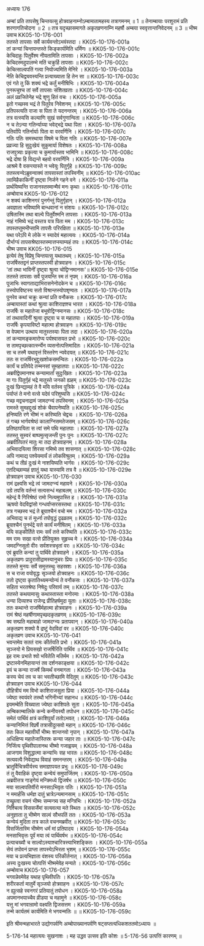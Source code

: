 अध्यायः 176

अम्बां प्रति तापसेषु चिन्तयत्सु होत्रवाहनाम्नोऽम्बामातामहस्य तत्रागमनम् ॥ 1 ॥ तेनाम्बायाः परशुरामं प्रति शरणागतिचोदना ॥ 2 ॥ तत्र यदृच्छासमागते अकृतव्रणनाम्नि महर्षौ अम्बया स्ववृत्तान्तनिवेदनम् ॥ 3 ॥
भीष्म उवाच 	KK05-10-176-001  
ततस्ते तापसाः सर्वे कार्यवन्तोऽभवंस्तदा ।	KK05-10-176-001a  
तां कन्यां चिन्तयन्तस्ते किङ्कार्यमिति धर्मिणः ॥	KK05-10-176-001c  
केचिदाहुः पितुर्वेश्म नीयतामिति तापसाः ।	KK05-10-176-002a  
केचिदस्मदुपालम्भे मतिं चक्रुर्हि तापसाः ॥	KK05-10-176-002c  
केचित्साल्वपतिं गत्वा नियोज्यमिति मेनिरे ।	KK05-10-176-003a  
नेति केचिद्व्यवस्यन्ति प्रत्याख्याता हि तेन सा ॥	KK05-10-176-003c  
एवं गते तु किं शक्यं भद्रे कर्तुं मनीषिभिः ।	KK05-10-176-004a  
पुनरूचुश्च तां सर्वे तापसाः संशितव्रताः ॥	KK05-10-176-004c  
अलं प्रव्रजितेनेह भद्रे शृणु हितं वचः ।	KK05-10-176-005a  
इतो गच्छस्व भद्रं ते पितुरेव निवेशनम् ॥	KK05-10-176-005c  
प्रतिपस्त्यति राजा स पिता ते यदनन्तरम् ।	KK05-10-176-006a  
तत्र वत्स्यसि कल्याणि सुखं सर्वगुणान्विता ॥	KK05-10-176-006c  
न च तेऽन्या गतिर्न्याय्या भवेद्भद्रे यथा पिता ।	KK05-10-176-007a  
पतिर्वापि गतिर्नार्याः पिता वा वरवर्णिनि ।	KK05-10-176-007c  
गतिः पतिः समस्थाया विषमे च पिता गतिः ॥	KK05-10-176-007e  
प्रव्रज्या हि सुदुःखेयं सुकुमार्या विशेषतः ।	KK05-10-176-008a  
राजपुत्र्याः प्रकृत्या च कुमार्यास्तव भामिनि ॥	KK05-10-176-008c  
भद्रे दोषा हि विद्यन्ते बहवो वरवर्णिनि ।	KK05-10-176-009a  
आश्रमे वै वसन्त्यास्ते न भवेयुः पितुर्गृहे ॥	KK05-10-176-009c  
ततस्त्वन्येऽब्रुवन्वाक्यं तापसास्तां तपस्विनीम् ॥	KK05-10-176-010ac  
त्वामिहैकाकिनीं दृष्ट्वा निर्जने गहने वने ।	KK05-10-176-011a  
प्रार्थयिष्यन्ति राजानस्तस्मान्मैवं मनः कृथाः ॥	KK05-10-176-011c  
अम्बोवाच 	KK05-10-176-012  
न शक्यं काशिनगरं पुनर्गन्तुं पितुर्गृहान् ।	KK05-10-176-012a  
अवज्ञाता भविष्यामि बान्धवानां न संशयः ॥	KK05-10-176-012c  
उषितास्मि तथा बाल्ये पितुर्वेश्मनि तापसाः ।	KK05-10-176-013a  
नाहं गमिष्ये भद्रं वस्तत्र यत्र पिता मम ।	KK05-10-176-013c  
तपस्तप्तुमभीप्सामि तापसैः परिरक्षिता ॥	KK05-10-176-013e  
यथा परेऽपि मे लोके न स्यादेवं महात्ययः ।	KK05-10-176-014a  
दौर्भाग्यं तापसश्रेष्ठास्तस्मात्तप्स्याम्यहं तपः ॥	KK05-10-176-014c  
भीष्म उवाच 	KK05-10-176-015  
इत्येवं तेषु विप्रेषु चिन्तयत्सु यथातथम् ।	KK05-10-176-015a  
राजर्षिस्तद्वनं प्राप्तस्तपस्वी होत्रवाहनः ।	KK05-10-176-015c  
\'तां तथा भाविनीं दृष्ट्वा श्रुत्वा चोद्विग्नमानसः\'॥	KK05-10-176-015e  
ततस्ते तापसाः सर्वे पूजयन्ति स्म तं नृपम् ।	KK05-10-176-016a  
पूजाभिः स्वागताद्याभिरासनेनोदकेन च ॥	KK05-10-176-016c  
तस्योपविष्टस्य सतो विश्रान्तस्योपशृण्वतः ।	KK05-10-176-017a  
पुनरेव कथां चक्रुः कन्यां प्रति वनौकसः ॥	KK05-10-176-017c  
अम्बायास्तां कथां श्रुत्वा काशिराज्ञश्च भारत ।	KK05-10-176-018a  
राजर्षिः स महातेजा बभूवोद्विग्नमानसः ॥	KK05-10-176-018c  
तां तथावादिनीं श्रुत्वा दृष्ट्वा च स महातपाः ।	KK05-10-176-019a  
राजर्षिः कृपयाविष्टो महात्मा होत्रवाहनः ॥	KK05-10-176-019c  
स वेपमान उत्थाय मातुस्तस्याः पिता तदा ।	KK05-10-176-020a  
तां कन्यामङ्कमारोप्य पर्यश्वासयत प्रभो ॥	KK05-10-176-020c  
स तामपृच्छत्कार्त्स्न्येन व्यसनोत्पत्तिमादितः ।	KK05-10-176-021a  
सा च तस्मै यथावृत्तं विस्तरेण न्यवेदयत् ॥	KK05-10-176-021c  
ततः स राजर्षिरभूद्दुःखशोकसमन्वितः ।	KK05-10-176-022a  
कार्यं च प्रतिपेदे तन्मनसां सुमहातपाः ॥	KK05-10-176-022c  
अब्रवीद्वेपमानश्च कन्यामार्तां सुदुःखितः ।	KK05-10-176-023a  
मा गाः पितुर्गृहं भद्रे मातुस्ते जनको ह्यहम् ॥	KK05-10-176-023c  
दुःखं छिन्द्यामहं ते वै मयि वर्तस्व पुत्रिके ।	KK05-10-176-024a  
पर्याप्तं ते मनो वत्से यदेवं परिशुष्यसि ॥	KK05-10-176-024c  
गच्छ मद्वचनाद्रामं जामदग्न्यं तपस्विनम् ।	KK05-10-176-025a  
रामस्ते सुमहद्दुःखं शोकं चैवापनेष्यति ॥	KK05-10-176-025c  
हनिष्यति रणे भीष्मं न करिष्यति चेद्वचः ।	KK05-10-176-026a  
तं गच्छ भार्गवश्रेष्ठं कालाग्निसमतेजसम् ॥	KK05-10-176-026c  
प्रतिष्ठापयिता स त्वां समे पथि महातपाः ।	KK05-10-176-027a  
ततस्तु सुस्वरं बाष्पमुत्सृजन्ती पुनः पुनः ॥	KK05-10-176-027c  
अब्रवीत्पितरं मातुः मा तदा होत्रवाहनम् ।	KK05-10-176-028a  
अभिवादयित्वा शिरसा गमिष्ये तव शासनात् ॥	KK05-10-176-028c  
अपि नामाद्य पश्येयमार्यं तं लोकविश्रुतम् ।	KK05-10-176-029a  
कथं च तीव्रं दुःखं मे नाशयिष्यति भार्गवः ।	KK05-10-176-029c  
एतदिच्छाम्यहं ज्ञातुं यथा यास्यामि तत्र वै ॥	KK05-10-176-029e  
होत्रवाहन उवाच 	KK05-10-176-030  
रामं द्रक्ष्यसि भद्रे त्वं जामदग्न्यं महावने ।	KK05-10-176-030a  
उग्रे तपसि वर्तन्तं सत्यसन्धं महाबलम् ॥	KK05-10-176-030c  
महेन्द्रं वै गिरिश्रेष्ठं रामो नित्यमुपास्ति ह ।	KK05-10-176-031a  
ऋषयो वेदविद्वांसो गन्धर्वाप्सरसस्तथा ॥	KK05-10-176-031c  
तत्र गच्छस्व भद्रं ते ब्रूयाश्चैनं वचो मम ।	KK05-10-176-032a  
अभिवाद्य च तं मूर्ध्ना तपोवृद्धं दृढव्रतम् ॥	KK05-10-176-032c  
ब्रूयाश्चैनं पुनर्भद्रे यत्ते कार्यं मनीषितम् ।	KK05-10-176-033a  
मयि सङ्कीर्तिते रामः सर्वं तत्ते करिष्यति ॥	KK05-10-176-033c  
मम रामः सखा वत्से प्रीतियुक्तः सुहृच्च मे ।	KK05-10-176-034a  
जमदग्निसुतो वीरः सर्वशस्त्रभृतां वरः ॥	KK05-10-176-034c  
एवं ब्रुवति कन्यां तु पार्थिवे होत्रवाहने ।	KK05-10-176-035a  
अकृतव्रणः प्रादुरासीद्रामस्यानुचरः प्रियः ॥	KK05-10-176-035c  
ततस्ते मुनयः सर्वे समुत्तस्थुः सहस्रशः ।	KK05-10-176-036a  
स च राजा वयोवृद्धः सृञ्जयो होत्रवाहनः ॥	KK05-10-176-036c  
ततो दृष्ट्वा कृतातिथ्यमन्योन्यं ते वनौकसः ।	KK05-10-176-037a  
सहिता भरतश्रेष्ठ निषेदुः परिवार्य तम् ॥	KK05-10-176-037c  
ततस्ते कथयामासुः कथास्तास्ता मनोरमाः ।	KK05-10-176-038a  
धन्या दिव्याश्च राजेन्द्र प्रीतिहर्षमुदा युताः ॥	KK05-10-176-038c  
ततः कथान्ते राजर्षिर्महात्मा होत्रवाहनः ।	KK05-10-176-039a  
रामं श्रेष्ठं महर्षीणामपृच्छदकृतव्रणम् ॥	KK05-10-176-039c  
क्व सम्प्रति महाबाहो जामदग्न्यः प्रतापवान् ।	KK05-10-176-040a  
अकृतव्रण शक्यो वै द्रष्टुं वेदविदां वर ॥	KK05-10-176-040c  
अकृतव्रण उवाच 	KK05-10-176-041  
भवन्तमेव सततं रामः कीर्तयति प्रभो ।	KK05-10-176-041a  
सृञ्जयो मे प्रियसखो राजर्षिरिति पार्थिव ॥	KK05-10-176-041c  
इह रामः प्रभाते श्वो भवितेति मतिर्मम ।	KK05-10-176-042a  
द्रष्टास्येनमिहायान्तं तव दर्शनकाङ्क्षया ॥	KK05-10-176-042c  
इयं च कन्या राजर्षे किमर्थं वनमागता ।	KK05-10-176-043a  
कस्य चेयं तव च का भवतीच्छामि वेदितुम् ॥	KK05-10-176-043c  
होत्रवाहन उवाच 	KK05-10-176-044  
दौहित्रीयं मम विभो काशिराजसुता प्रिया ।	KK05-10-176-044a  
ज्येष्ठा स्वयंवरे तस्थौ भगिनीभ्यां सहानध ॥	KK05-10-176-044c  
इयमम्बेति विख्याता ज्येष्ठा काशिपतेः सुता ।	KK05-10-176-045a  
अम्बिकाम्बालिके कन्ये कनीयस्यौ तपोधन ॥	KK05-10-176-045c  
समेतं पार्थिवं क्षत्रं काशिपुर्यां ततोऽभवत् ।	KK05-10-176-046a  
कन्यानिमित्तं विप्रर्षे तत्रासीदुत्सवो महान् ॥	KK05-10-176-046c  
ततः किल महावीर्यो भीष्मः शान्तनवो नृपान् ।	KK05-10-176-047a  
अधिक्षिप्य महातेजास्तिस्रः कन्या जहार ताः ॥	KK05-10-176-047c  
निर्जित्य पृथिवीपालानथ भीष्मो गजाह्वयम् ।	KK05-10-176-048a  
आजगाम विशुद्धात्मा कन्याभिः सह भारतः ॥	KK05-10-176-048c  
सत्यवत्यै निवेद्याथ विवाहं समनन्तरम् ।	KK05-10-176-049a  
भ्रातुर्विचित्रवीर्यस्य समाज्ञापयत प्रभुः ॥	KK05-10-176-049c  
तं तु वैवाहिकं दृष्ट्वा कन्येयं समुपार्जितम् ।	KK05-10-176-050a  
अब्रवीत्तत्र गाङ्गेयं मन्त्रिमध्ये द्विजर्षभ ॥	KK05-10-176-050c  
मया साल्वपतिर्वीरो मनसाऽभिवृतः पतिः ।	KK05-10-176-051a  
न ममार्हसि धर्मज्ञ दातुं भ्रात्रेऽन्यमानसाम् ॥	KK05-10-176-051c  
तच्छ्रुत्वा वचनं भीष्मः सम्मन्त्र्य सह मन्त्रिभिः ।	KK05-10-176-052a  
निश्चित्य विससर्जेमां सत्यवत्या मते स्थितः ॥	KK05-10-176-052c  
अनुज्ञाता तु भीष्मेण साल्वं सौभपतिं ततः ।	KK05-10-176-053a  
कन्येयं मुदिता तत्र काले वचनमब्रवीत् ॥	KK05-10-176-053c  
विसर्जितास्मि भीष्मेण धर्मं मां प्रतिपादय ।	KK05-10-176-054a  
मनसाभिवृत्तः पूर्वं मया त्वं पार्थिवर्षभ ॥	KK05-10-176-054c  
प्रत्याचख्यौ च साल्वोऽस्याश्चारित्रस्याभिशङ्कितः ।	KK05-10-176-055a  
सेयं तपोवनं प्राप्ता तापस्येऽभिरता भृशम् ॥	KK05-10-176-055c  
मया च प्रत्यभिज्ञाता वंशस्य परिकीर्तनात् ।	KK05-10-176-056a  
अस्य दुःखस्य चोत्पत्तिं भीष्ममेवेह मन्यते ।	KK05-10-176-056c  
अम्बोवाच 	KK05-10-176-057  
भगवन्नेवमेवेह यथाह पृथिवीपतिः ।	KK05-10-176-057a  
शरीरकर्ता मातुर्मे सृञ्जयो होत्रवाहनः ॥	KK05-10-176-057c  
न ह्युत्सहे स्वनगरं प्रतियातुं तपोधन ।	KK05-10-176-058a  
अपमानभयाच्चैव व्रीडया च महामुने ॥	KK05-10-176-058c  
यत्तु मां भगवान्रामो वक्ष्यति द्विजसत्तम ।	KK05-10-176-059a  
तन्मे कार्यतमं कार्यमिति मे भगवन्मतिः ॥ ॥	KK05-10-176-059c  

इति श्रीमन्महाभारते उद्योगपर्वणि अम्बोपाख्यानपर्वणि षट्सप्तत्यधिकशततमोऽध्यायः ॥

5-176-14 महात्ययः सुखनाशः । मह उद्धव उत्सव इति कोशः ॥ 5-176-56 उत्पत्तिं कारणम् ॥
